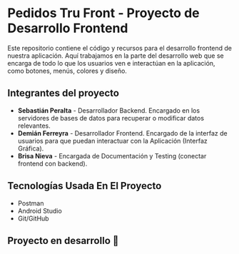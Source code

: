# Pedidos Tru Front - Proyecto de Desarrollo Frontend

Este repositorio contiene el código y recursos para el desarrollo frontend de nuestra aplicación. Aquí trabajamos en la parte del desarrollo web que se encarga de todo lo que los usuarios ven e interactúan en la aplicación, como botones, menús, colores y diseño.

## Integrantes del proyecto

- **Sebastián Peralta** - Desarrollador Backend. Encargado en los servidores de bases de datos para recuperar o modificar datos relevantes.
- **Demián Ferreyra** - Desarrollador Frontend. Encargado de la interfaz de usuarios para que puedan interactuar con la Aplicación (Interfaz Gráfica).
- **Brisa Nieva** - Encargada de Documentación y Testing (conectar frontend con backend).
## Tecnologías Usada En El Proyecto

- Postman
- Android Studio
- Git/GitHub


## Proyecto en desarrollo 🚧 
